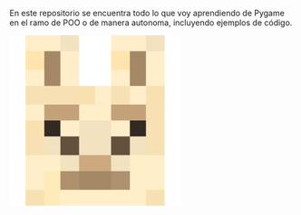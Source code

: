 En este repositorio se encuentra todo lo que voy aprendiendo de Pygame en el ramo de POO o de manera autonoma, incluyendo ejemplos de código.

<img src="./Images/Logo.png" style="max-width: 60%;"/>



